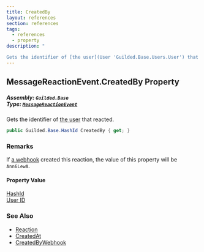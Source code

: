 ```yaml
---
title: CreatedBy
layout: references
section: references
tags:
  - references
  - property
description: "

Gets the identifier of [the user](User 'Guilded.Base.Users.User') that reacted."
---
```


## MessageReactionEvent.CreatedBy Property
##### **Assembly:** `Guilded.Base`<br/>**Type:** [`MessageReactionEvent`](MessageReactionEvent 'Guilded.Base.Events.MessageReactionEvent')

Gets the identifier of [the user](User 'Guilded.Base.Users.User') that reacted.

```csharp
public Guilded.Base.HashId CreatedBy { get; }
```

### Remarks
  
If [a webhook](Webhook 'Guilded.Base.Servers.Webhook') created this reaction, the value of this property will be `Ann6LewA`.

#### Property Value
[HashId](HashId 'Guilded.Base.HashId')  
[User ID](UserSummary.Id 'Guilded.Base.Users.UserSummary.Id')

### See Also
- [Reaction](Reaction 'Guilded.Base.Content.Reaction')
- [CreatedAt](Reaction.CreatedAt 'Guilded.Base.Content.Reaction.CreatedAt')
- [CreatedByWebhook](Reaction.CreatedByWebhook 'Guilded.Base.Content.Reaction.CreatedByWebhook')